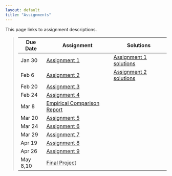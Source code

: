 ```yaml
---
layout: default
title: "Assignments"
---
```


This page links to assignment descriptions.

> Due Date |                Assignment                                | Solutions                                               |
> -------- | -------------------------------------------------------- | ------------------------------------------------------- |
> Jan 30   | [Assignment 1](../assign/assign01.html)                  | [Assignment 1 solutions](../assign/sol/assign01sol.pdf) |
> Feb 6    | [Assignment 2](../assign/assign02.html)                  | [Assignment 2 solutions](../assign/sol/assign02sol.pdf) |
> Feb 20   | [Assignment 3](../assign/assign03.html)                  | <!-- [Assignment 3 solutions](../assign/sol/assign03sol.pdf) --> |
> Feb 24   | [Assignment 4](../assign/assign04.html)                  | <!-- [Assignment 4 solutions](../assign/sol/assign04sol.pdf) --> |
> Mar 8    | [Empirical Comparison Report](../assign/emp_comp.html)   |           |
> Mar 20   | [Assignment 5](../assign/assign05.html)                  | <!-- [Assignment 5 solutions](../assign/sol/assign05sol.pdf) --> |
> Mar 24   | [Assignment 6](../assign/assign06.html)                  | <!-- [Assignment 6 solutions](../assign/sol/assign06sol.pdf) --> |
> Mar 29   | [Assignment 7](../assign/assign07.html)                  | <!-- [Assignment 7 solutions](../assign/sol/assign07sol.pdf) --> |
> Apr 19   | [Assignment 8](../assign/assign08.html)                  | <!-- [Assignment 8 solutions](../assign/sol/assign08sol.pdf) --> |
> Apr 26   | [Assignment 9](../assign/assign09.html)                  | <!-- [Assignment 9 solutions](../assign/sol/assign09sol.pdf) --> |
> May 8,10 | [Final Project](../assign/finalproj.html)                |           |
